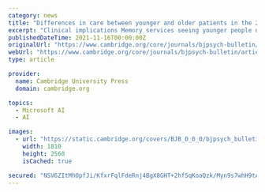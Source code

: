 ```yaml
---
category: news
title: "Differences in care between younger and older patients in the 2019 English national memory service audit"
excerpt: "Clinical implications Memory services seeing younger people need expertise in functional cognitive disorder ... Clinical Network for analysis of the national data-set using Microsoft Excel. Statistical comparisons were performed using chi-squared tests."
publishedDateTime: 2021-11-16T00:00:00Z
originalUrl: "https://www.cambridge.org/core/journals/bjpsych-bulletin/article/differences-in-care-between-younger-and-older-patients-in-the-2019-english-national-memory-service-audit/44E239FDA0BA5EC3882F403554B7C499"
webUrl: "https://www.cambridge.org/core/journals/bjpsych-bulletin/article/differences-in-care-between-younger-and-older-patients-in-the-2019-english-national-memory-service-audit/44E239FDA0BA5EC3882F403554B7C499"
type: article

provider:
  name: Cambridge University Press
  domain: cambridge.org

topics:
  - Microsoft AI
  - AI

images:
  - url: "https://static.cambridge.org/covers/BJB_0_0_0/bjpsych_bulletin.jpg?send-full-size-image=true"
    width: 1810
    height: 2560
    isCached: true

secured: "NSV6ZItMhOpfJi/KfxrFqlFdeRnj4BgX8GHT+2hfSqKoaQzk/Myn9s7whH9tAL4S7EzWSBdXkxNdFNmfEVzOqjQs2hiB2oUFqXwcEMPVWo+bFY2dm2V0v12lc91LNjHUtWizV4UP4GV5KXXTqsLd93ZNxbwuVot3AyRGh5VuaGziXFU2BnltoPTp8a5kVSTcnzxm7+fY/ysAwckmV7mRI2iAXijJyOxwb9UgAXMgRE0MxnS/T/MO9IW+9AzgH4hnXYfzIpzbZRQhwtzpo1dstvWf6/s1WwSSDUQWfEtlgOtkticrKYbc7go5lEnyXW3TPehoPWrncOA6deTUpFDsxiIetwEiCuVLnIfaMG1Nj4A=;VgmXznntECuhF4zGaVDCMg=="
---
```


